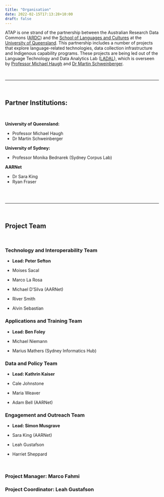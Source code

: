 ```yaml
---
title: "Organisation"
date: 2022-02-15T17:13:28+10:00
draft: false
---
```


ATAP is one strand of the partnership between the Australian Research Data Commons ([ARDC](https://ardc.edu.au/)) and the [School of Languages and Cultures](https://languages-cultures.uq.edu.au/) at the [University of Queensland](https://www.uq.edu.au/). This partnership includes a number of  projects that explore language-related technologies, data collection infrastructure and Indigenous capability programs. These projects are being led out of the Language Technology and Data Analytics Lab ([LADAL](https://slcladal.github.io/index.html)), which is overseen by [Professor Michael Haugh](https://languages-cultures.uq.edu.au/profile/1498/michael-haugh) and [Dr Martin Schweinberger](https://languages-cultures.uq.edu.au/profile/4295/martin-schweinberger).

<br />
<hr />
<br />

## Partner Institutions:
<br />

**University of Queensland:** 

- Professor Michael Haugh
- Dr Martin Schweinberger

**University of Sydney:**

- Professor Monika Bednarek (Sydney Corpus Lab)

**AARNet**

- Dr Sara King
- Ryan Fraser
<br />
<br />
<hr />
<br />

## Project Team
<br />

### Technology and Interoperability Team

- **Lead: Peter Sefton**

- Moises Sacal
- Marco La Rosa
- Michael D’Silva (AARNet)
- River Smith
- Alvin Sebastian

### Applications and Training Team

- **Lead: Ben Foley**

- Michael Niemann
- Marius Mathers (Sydney Informatics Hub)

### Data and Policy Team

- **Lead: Kathrin Kaiser**

- Cale Johnstone
- Maria Weaver
- Adam Bell (AARNet)

### Engagement and Outreach Team

- **Lead: Simon Musgrave**

- Sara King (AARNet)
- Leah Gustafson
- Harriet Sheppard

<br />

### Project Manager: Marco Fahmi

### Project Coordinator: Leah Gustafson

